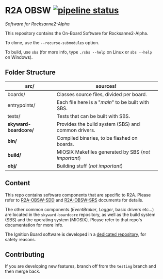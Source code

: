 # R2A OBSW [![pipeline status](https://git.skywarder.eu/r2a/skyward-boardcore/badges/master/pipeline.svg)](https://git.skywarder.eu/r2a/skyward-boardcore/commits/master)

*Software for Rocksanne2-Alpha*

This repository contains the On-Board Software for Rocksanne2-Alpha. 

To clone, use the `--recurse-submodules` option.

To build, use `sbs` (for more info, type `./sbs --help` on Linux or `sbs --help` on Windows).



## Folder Structure

| src/                   | sources!                                            |
| ---------------------- | --------------------------------------------------- |
| boards/                | Classes source files, divided per board.            |
| entrypoints/           | Each file here is a "*main*" to be built with SBS.  |
| tests/                 | Tests that can be built with SBS.                   |
| **skyward-boardcore/** | Provides the build system (SBS) and common drivers. |
| **bin/**               | Compiled binaries, to be flashed on boards.         |
| **build/**             | MIOSIX Makefiles generated by SBS (*not important*) |
| **obj/**               | Building stuff (*not important*)                    |

## Content

This repo contains software components that are specific to R2A. Please refer to [R2A-OBSW-SDD](https://docs.google.com/document/d/1ZR1zA4Dz7wDNBRiWThYC5OAfe9hZfSOdGBmbz2ConWU/edit) and [R2A-OBSW-SRS](https://docs.google.com/document/d/1yGYri5w8BWR6EBI6hym_Pu-zaps5E749E4Xsp1WGpJw/edit) documents for details.

The other common components (*EventBroker*, *Logger*, basic drivers etc...) are located in the `skyward-boardcore` repository, as well as the build system (SBS) and the operating system (MIOSIX). Please refer to that repo's documentation for more info.

The Ignition Board software is developed in a [dedicated repository](https://git.skywarder.eu/r2a/skyward-r2x-ignition), for safety reasons.

## Contributing

If you are developing new features, branch off from the `testing` branch and then merge back.
